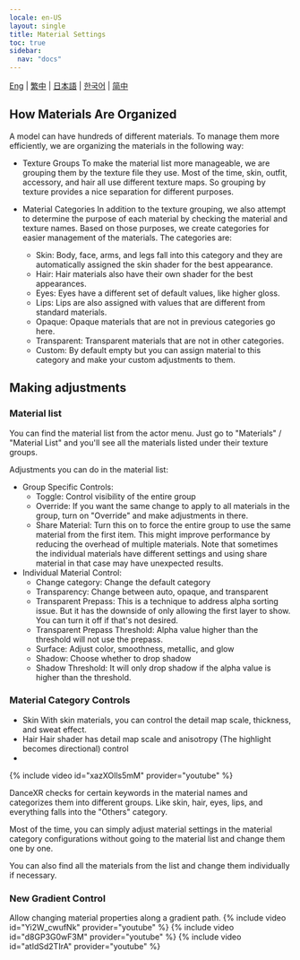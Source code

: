 ```yaml
---
locale: en-US
layout: single
title: Material Settings
toc: true
sidebar:
  nav: "docs"
---
```

[Eng](/dancexr/features/material_settings) | [繁中](/tw/dancexr/features/material_settings) | [日本語](/jp/dancexr/features/material_settings) | [한국어](/kr/dancexr/features/material_settings) | [简中](/zh/dancexr/features/material_settings)


## How Materials Are Organized<a id="material-category"></a>

A model can have hundreds of different materials. To manage them more efficiently, we are organizing the materials in the following way:

* Texture Groups
  To make the material list more manageable, we are grouping them by the texture file they use. Most of the time, skin, outfit, accessory, and hair all use different texture maps. So grouping by texture provides a nice separation for different purposes.

* Material Categories
  In addition to the texture grouping, we also attempt to determine the purpose of each material by checking the material and texture names. Based on those purposes, we create categories for easier management of the materials.
  The categories are:
  * Skin: Body, face, arms, and legs fall into this category and they are automatically assigned the skin shader for the best appearance.
  * Hair: Hair materials also have their own shader for the best appearances.
  * Eyes: Eyes have a different set of default values, like higher gloss.
  * Lips: Lips are also assigned with values that are different from standard materials.
  * Opaque: Opaque materials that are not in previous categories go here.
  * Transparent: Transparent materials that are not in other categories.
  * Custom: By default empty but you can assign material to this category and make your custom adjustments to them.

## Making adjustments

### Material list<a id="material-list"></a>

You can find the material list from the actor menu. Just go to "Materials" / "Material List" and you'll see all the materials listed under their texture groups.

Adjustments you can do in the material list:
* Group Specific Controls:
  * Toggle: Control visibility of the entire group
  * Override: If you want the same change to apply to all materials in the group, turn on "Override" and make adjustments in there.
  * Share Material: Turn this on to force the entire group to use the same material from the first item. This might improve performance by reducing the overhead of multiple materials. Note that sometimes the individual materials have different settings and using share material in that case may have unexpected results.
* Individual Material Control:
  * Change category: Change the default category
  * Transparency: Change between auto, opaque, and transparent
  * Transparent Prepass: This is a technique to address alpha sorting issue. But it has the downside of only allowing the first layer to show. You can turn it off if that's not desired.
  * Transparent Prepass Threshold: Alpha value higher than the threshold will not use the prepass.
  * Surface: Adjust color, smoothness, metallic, and glow
  * Shadow: Choose whether to drop shadow
  * Shadow Threshold: It will only drop shadow if the alpha value is higher than the threshold.

### Material Category Controls

* Skin
  With skin materials, you can control the detail map scale, thickness, and sweat effect.
* Hair
  Hair shader has detail map scale and anisotropy (The highlight becomes directional) control
* 

{% include video id="xazXOlls5mM" provider="youtube" %}

DanceXR checks for certain keywords in the material names and categorizes them into different groups. Like skin, hair, eyes, lips, and everything falls into the "Others" category.

Most of the time, you can simply adjust material settings in the material category configurations without going to the material list and change them one by one.

You can also find all the materials from the list and change them individually if necessary.

### New Gradient Control
Allow changing material properties along a gradient path.
{% include video id="Yi2W_cwufNk" provider="youtube" %}
{% include video id="d8GP3G0wF3M" provider="youtube" %}
{% include video id="atIdSd2TIrA" provider="youtube" %}